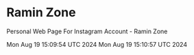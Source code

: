 # Ramin Zone

Personal Web Page For Instagram Account - Ramin Zone
<br />

Mon Aug 19 15:09:54 UTC 2024
Mon Aug 19 15:10:57 UTC 2024
